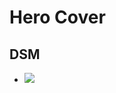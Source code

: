 <!-- @format -->

# Hero Cover

## DSM
* ![](https://ultimaker.invisionapp.com/dsm/ultimaker/ultimaker-com/asset/components/)
